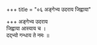 +++
title = "०६ अङ्गेभ्य उदराय जिह्वाया"

+++
अङ्गेभ्य उदराय  
जिह्वाया आस्याय च ।  
दद्भ्यो गन्धाय ते नमः ॥